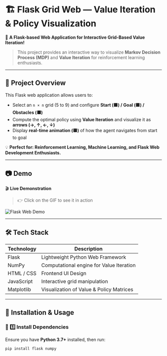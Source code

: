 # 🏗️ Flask Grid Web — Value Iteration & Policy Visualization

🚀 **A Flask-based Web Application for Interactive Grid-Based Value Iteration!**

> This project provides an interactive way to visualize **Markov Decision Process (MDP)** and **Value Iteration** for reinforcement learning enthusiasts.

---

## 🎯 **Project Overview**

This Flask web application allows users to:

-   Select an `n × n` grid (5 to 9) and configure **Start (🟩) / Goal (🟥) / Obstacles (⬛)**
-   Compute the optimal policy using **Value Iteration** and visualize it as **arrows (→, ↑, ←, ↓)**
-   Display **real-time animation (🟨)** of how the agent navigates from start to goal

💡 **Perfect for: Reinforcement Learning, Machine Learning, and Flask Web Development Enthusiasts.**

---

## 📷 **Demo**

🎬 **Live Demonstration**

> 👉 Click on the GIF to see it in action

![Flask Web Demo](assets/flask_demo.gif)

---

## 🛠 **Tech Stack**

| Technology | Description                              |
| ---------- | ---------------------------------------- |
| Flask      | Lightweight Python Web Framework         |
| NumPy      | Computational engine for Value Iteration |
| HTML / CSS | Frontend UI Design                       |
| JavaScript | Interactive grid manipulation            |
| Matplotlib | Visualization of Value & Policy Matrices |

---

## 🚀 **Installation & Usage**

### 📌 **1️⃣ Install Dependencies**

Ensure you have **Python 3.7+** installed, then run:

```bash
pip install flask numpy
```
